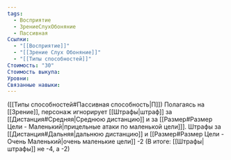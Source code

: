 ```yaml
---
tags:
  - Восприятие
  - ЗрениеСлухОбоняние
  - Пассивная
Ссылки:
  - "[[Восприятие]]"
  - "[[Зрение Слух Обоняние]]"
  - "[[Типы способностей]]"
Стоимость: "30"
Стоимость выкупа: 
Уровни: 
Связанные навыки:
---
```

([[Типы способностей#Пассивная способность|П]]) Полагаясь на [[Зрение]], персонаж игнорирует [[Штрафы|штраф]] за [[Дистанция#Средняя|Среднюю дистанцию]] и за [[Размер#Размер Цели - Маленький|прицельные атаки по маленькой цели]]]. Штрафы за [[Дистанция#Дальняя|дальнюю дистанцию]] и [[Размер#Размер Цели - Очень Маленький|очень маленькие цели]] -2 (В итоге: [[Штрафы|штрафы]] не -4, а -2)
